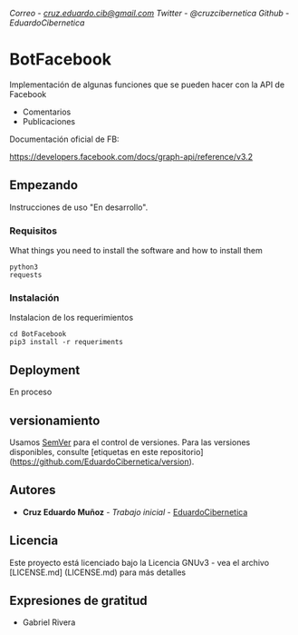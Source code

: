 *Correo* - *cruz.eduardo.cib@gmail.com*
*Twitter* - *@cruzcibernetica*
*Github* - *EduardoCibernetica*

# BotFacebook

Implementación de algunas funciones que se pueden hacer con la API de Facebook

* Comentarios
* Publicaciones

Documentación oficial de FB:

https://developers.facebook.com/docs/graph-api/reference/v3.2

## Empezando

Instrucciones de uso "En desarrollo".

### Requisitos

What things you need to install the software and how to install them

```
python3
requests
```

### Instalación

Instalacion de los requerimientos

```
cd BotFacebook
pip3 install -r requeriments
```

## Deployment

En proceso


## versionamiento

Usamos [SemVer](http://semver.org/) para el control de versiones. Para las versiones disponibles, consulte [etiquetas en este repositorio] (https://github.com/EduardoCibernetica/version).

## Autores

* **Cruz Eduardo Muñoz** - *Trabajo inicial* - [EduardoCibernetica](https://github.com/EduardoCibernetica)


## Licencia

Este proyecto está licenciado bajo la Licencia GNUv3 - vea el archivo [LICENSE.md] (LICENSE.md) para más detalles

## Expresiones de gratitud

* Gabriel Rivera
